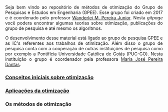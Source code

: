<p style='text-align: justify;'>Seja bem vindo ao repositório de métodos de otimização do Grupo de Pesquisas e Estudos em Engenharia (GPEE). Esse grupo foi criado em 2017 e é coordenado pelo professor <a href="http://lattes.cnpq.br/2268506213083114">Wanderlei M. Pereira Junior</a>. Nesta <i>gitpage</i> você podera encontrar algumas teorias sobre otimização, publicações do grupo de pesquisa e até mesmo os algoritmos.</p> 

<p style='text-align: justify;'>O desenvolvimento desse material está ligado ao grupo de pesquisa GPEE e as IC's referentes aos trabalhos de otimização. Além disso o grupo de pesquisa conta com a cooperação de outras instituições de pesquisa como por exemplo a Pontifícia Universidade Católica de Goiás (PUC-GO). Nesta instituição o grupo é coordenador pela professora <a href="http://lattes.cnpq.br/5115002204148904">Maria José Pereira Dantas</a>.</p> 

### [Conceitos iniciais sobre otimização](https://wmpjrufg.github.io/METODOS-OTIMIZACAO/page_1.html)
### [Aplicações da otimização](https://wmpjrufg.github.io/METODOS-OTIMIZACAO/page_1.html)
### Os métodos de otimização

